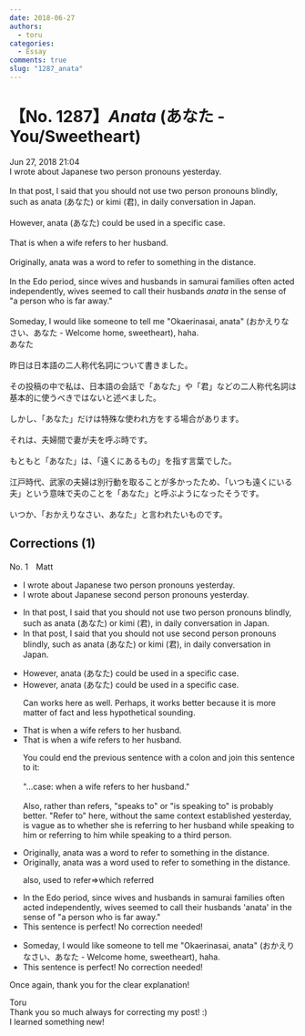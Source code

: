 ```yaml
---
date: 2018-06-27
authors:
  - toru
categories:
  - Essay
comments: true
slug: "1287_anata"
---
```


# 【No. 1287】<strong><em>Anata</strong></em> (あなた - You/Sweetheart)
<div class="date">Jun 27, 2018 21:04</div>
<div id="post"><div id="body_show_ori">
I wrote about Japanese two person pronouns yesterday.<br/><br/>In that post, I said that you should not use two person pronouns blindly, such as anata (あなた) or kimi (君), in daily conversation in Japan.<br/><br/>However, anata (あなた) could be used in a specific case.<br/><br/>That is when a wife refers to her husband.<br/><br/>Originally, anata was a word to refer to something in the distance.<br/><br/>In the Edo period, since wives and husbands in samurai families often acted independently, wives seemed to call their husbands <em>anata</em> in the sense of "a person who is far away."<br/><br/>Someday, I would like someone to tell me "Okaerinasai, anata" (おかえりなさい、あなた - Welcome home, sweetheart), haha.
</div></div>

<!-- more -->

<div id="post_ja"><div id="body_show_mo">
あなた<br/><br/>昨日は日本語の二人称代名詞について書きました。<br/><br/>その投稿の中で私は、日本語の会話で「あなた」や「君」などの二人称代名詞は基本的に使うべきではないと述べました。<br/><br/>しかし、「あなた」だけは特殊な使われ方をする場合があります。<br/><br/>それは、夫婦間で妻が夫を呼ぶ時です。<br/><br/>もともと「あなた」は、「遠くにあるもの」を指す言葉でした。<br/><br/>江戸時代、武家の夫婦は別行動を取ることが多かったため、「いつも遠くにいる夫」という意味で夫のことを「あなた」と呼ぶようになったそうです。<br/><br/>いつか、「おかえりなさい、あなた」と言われたいものです。
</div></div>

## Corrections (1)
<div id="block"><div class="first_name"> No. 1　<span class="just_name">Matt</span></div><div id="block2">
<ul class="correction_field">
<li class="incorrect">I wrote about Japanese two person pronouns yesterday.</li>
<li class="corrected correct">
I wrote about Japanese <span class="f_blue">second </span>person pronouns yesterday.
</li>
</ul>
<ul class="correction_field">
<li class="incorrect">In that post, I said that you should not use two person pronouns blindly, such as anata (あなた) or kimi (君), in daily conversation in Japan.</li>
<li class="corrected correct">
In that post, I said that you should not use second person pronouns blindly, such as anata (あなた) or kimi (君), in daily conversation in Japan.
</li>
</ul>
<ul class="correction_field">
<li class="incorrect">However, anata (あなた) could be used in a specific case.</li>
<li class="corrected correct">
However, anata (あなた) <span class="f_red">could </span>be used in a specific case.
<p class="correction_comment">Can works here as well. Perhaps, it works better because it is more matter of fact and less hypothetical sounding.</p>
</li>
</ul>
<ul class="correction_field">
<li class="incorrect">That is when a wife refers to her husband.</li>
<li class="corrected correct">
That is when a wife refers to her husband.
<p class="correction_comment">You could end the previous sentence with a colon and join this sentence to it:<br/><br/>"...case: when a wife refers to her husband." <br/><br/>Also, rather than refers, "speaks to" or "is speaking to" is probably better. "Refer to" here, without the same context established yesterday, is vague as to whether she is referring to her husband while speaking to him or referring to him while speaking to a third person.</p>
</li>
</ul>
<ul class="correction_field">
<li class="incorrect">Originally, anata was a word to refer to something in the distance.</li>
<li class="corrected correct">
Originally, anata was a word <span class="f_blue">used </span>to refer to something in the distance.
<p class="correction_comment">also, used to refer=&gt;which referred</p>
</li>
</ul>
<ul class="correction_field">
<li class="incorrect">In the Edo period, since wives and husbands in samurai families often acted independently, wives seemed to call their husbands 'anata' in the sense of "a person who is far away."</li>
<li class="corrected perfect">This sentence is perfect! No correction needed!</li>
</ul>
<ul class="correction_field">
<li class="incorrect">Someday, I would like someone to tell me "Okaerinasai, anata" (おかえりなさい、あなた - Welcome home, sweetheart), haha.</li>
<li class="corrected perfect">This sentence is perfect! No correction needed!</li>
</ul>
<p class="comment_small">
 Once again, thank you for the clear explanation!
</p>

</div><div class="name"><span class="just_name">Toru</span><br>
Thank you so much always for correcting my post! :)<br/>I learned something new!
</div>
</div>

